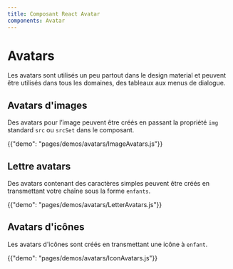 ```yaml
---
title: Composant React Avatar
components: Avatar
---
```


# Avatars

<p class="description">Les avatars sont utilisés un peu partout dans le design material et peuvent être utilisés dans tous les domaines, des tableaux aux menus de dialogue.</p>

## Avatars d'images

Des avatars pour l’image peuvent être créés en passant la propriété `img` standard `src` ou `srcSet` dans le composant.

{{"demo": "pages/demos/avatars/ImageAvatars.js"}}

## Lettre avatars

Des avatars contenant des caractères simples peuvent être créés en transmettant votre chaîne sous la forme `enfants`.

{{"demo": "pages/demos/avatars/LetterAvatars.js"}}

## Avatars d'icônes

Les avatars d'icônes sont créés en transmettant une icône à `enfant`.

{{"demo": "pages/demos/avatars/IconAvatars.js"}}